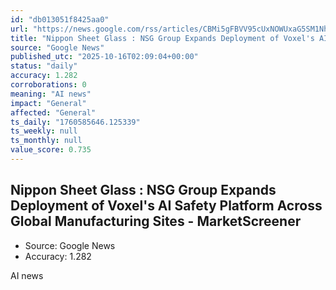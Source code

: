 ```yaml
---
id: "db013051f8425aa0"
url: "https://news.google.com/rss/articles/CBMi5gFBVV95cUxNOWUxaG5SM1NhaGN0bnF3c1JzWDd2X3FOUTlyRFZNZ3pLNnhicU9lV1dpUmNKd2haY3lhSzh4UTN1RnlfZDZaUG1YMGlrNFd2TVhtU3pnZzZjRHY5VV9FVlpCWEcwaUpFeU9pYmxNemgxbjk0dUpsbkVwai1ORUJ2R2VxLW1NS2xqYjNUamFXejB0eW5nVnoyOWJmSkhMWkFkbk9WRGZ0a285WUsxc2U2ZTdsb1N4bUFsNW5jMUphcVRxMjN3R1hKQ0FVMENsejRTdmxFX0NqRXd0eGlyVHltMF91TkN1QQ?oc=5"
title: "Nippon Sheet Glass : NSG Group Expands Deployment of Voxel's AI Safety Platform Across Global Manufacturing Sites - MarketScreener"
source: "Google News"
published_utc: "2025-10-16T02:09:04+00:00"
status: "daily"
accuracy: 1.282
corroborations: 0
meaning: "AI news"
impact: "General"
affected: "General"
ts_daily: "1760585646.125339"
ts_weekly: null
ts_monthly: null
value_score: 0.735
---
```

## Nippon Sheet Glass : NSG Group Expands Deployment of Voxel's AI Safety Platform Across Global Manufacturing Sites - MarketScreener

- Source: Google News
- Accuracy: 1.282

AI news

